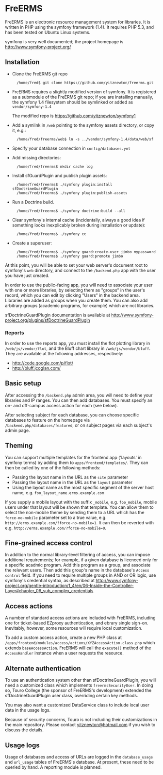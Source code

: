 FreERMS
=======

FreERMS is an electronic resource management system for libraries. It is
written in PHP using the symfony framework (1.4). It requires PHP 5.3, and
has been tested on Ubuntu Linux systems.

symfony is very well documented; the project homepage is
http://www.symfony-project.org/

Installation
------------

* Clone the FreERMS git repo

        /home/fred$ git clone https://github.com/yitznewton/freerms.git

* FreERMS requires a slightly modified version of symfony. It is registered as
  a submodule of the FreERMS git repo; if you are installing manually,
  the symfony 1.4 filesystem should be symlinked or added as
  `vendor/symfony-1.4`

  The modified repo is https://github.com/yitznewton/symfony1

* Add a symlink in `/web` pointing to the symfony assets directory, or copy
  it, e.g.:

        /home/fred/freerms/web$ ln -s ../vendor/symfony-1.4/data/web/sf

* Specify your database connection in
  `config/databases.yml`

* Add missing directories:

        /home/fred/freerms$ mkdir cache log

* Install sfGuardPlugin and publish plugin assets:

        /home/fred/freerms$ ./symfony plugin:install sfDoctrineGuardPlugin
        /home/fred/freerms$ ./symfony plugin:publish-assets

* Run a Doctrine build. 

        /home/fred/freerms$ ./symfony doctrine:build --all

* Clear symfony's internal cache (incidentally, always a good idea if
  something looks inexplicably broken during installation or update):

        /home/fred/freerms$ ./symfony cc

* Create a superuser:

        /home/fred/freerms$ ./symfony guard:create-user jimbo mypassword
        /home/fred/freerms$ ./symfony guard:promote jimbo

At this point, you will be able to set your web server's document root to
symfony's `web` directory, and connect to the `/backend.php` app with the user
you have just created.

In order to use the public-facing
app, you will need to associate your user with one or more libraries, by
selecting them as "groups" in the user's record, which you can edit by
clicking "Users" in the backend area. Libraries are added as groups
when you create them. You can also add arbitrary groups (academic programs,
for example) which are not libraries.

sfDoctrineGuardPlugin documentation is available at
http://www.symfony-project.org/plugins/sfDoctrineGuardPlugin

### Reports

In order to use the reports app, you must install the flot plotting library in
`/web/js/vendor/flot`, and the Bluff chart library in `/web/js/vendor/bluff`.
They are available at the following addresses, respectively:

* http://code.google.com/p/flot/
* http://bluff.jcoglan.com/

Basic setup
-----------

After accessing the `/backend.php` admin area, you will need to define your
libraries and IP ranges. You can then add databases. You must specify an on-
and off-campus access action for each (see below).

After selecting subject for each database, you can choose specific databases
to feature on the homepage via `/backend.php/databases/featured`, or on subject
pages via each subject's admin page.

Theming
-------

You can support multiple templates for the frontend app ('layouts' in symfony
terms) by adding them to `apps/frontend/templates/`. They can then be called
by one of the following methods:

* Passing the layout name in the URL as the `site` parameter
* Passing the layout name in the URL as the `layout` parameter
* Using the layout name as the most specific segment of the server host name,
  e.g. `foo_layout_name.erms.example.com`

If you supply a mobile layout with the suffix `_mobile`, e.g.
`foo_mobile`, mobile users under that layout will be shown that template. You
can allow them to select the non-mobile theme by sending them to a URL which
has the `force-no-mobile` parameter set to a true value, e.g.
`http://erms.example.com/?force-no-mobile=1`. It can then be reverted with e.g.
`http://erms.example.com/?force-no-mobile=0`.

Fine-grained access control
---------------------------

In addition to the normal library-level filtering of access, you can impose
additional requirements; for example, if a given database is licenced only for
a specific acadmic program. Add this program as a group, and associate the
relevant users. Then add this group's name in the database's `Access control`
field. If you need to require multiple groups in AND or OR logic, use
symfony's credential syntax, as described at
http://www.symfony-project.org/gentle-introduction/1_4/en/06-Inside-the-Controller-Layer#chapter_06_sub_complex_credentials

Access actions
---------------

A number of standard access actions are included with
FreERMS, including one for ticket-based EZproxy authentication, and ebrary
single sign-on. Inevitably, however, some resources will require
local customization.

To add a custom access action, create a new PHP class at
`/apps/frontend/modules/access/actions/XYZAccessAction.class.php`
which extends `baseAccessAction`. FreERMS will call the `execute()` method
of the `AccessHandler` instance when a user requests the resource.

Alternate authentication
-----------------

To use an authentication system other than sfDoctrineGuardPlugin, you will
need a customized class which implements `freermsSecurityUser`. In doing
so, Touro College (the sponsor of FreERMS's development) extended the
sfDoctrineGuardPlugin user class, overriding certain key methods.

You may also want a customized DataService class to include local user data
in the usage logs.

Because of security concerns, Touro is not including their customizations in
the main repository. Please contact yitznewton@hotmail.com if you wish to
discuss the details.

Usage logs
----------

Usage of databases and access of URLs are logged in the `database_usage` and
`url_usage` tables of FreERMS's database. At present, these need to be queried
by hand. A reporting module is planned.

